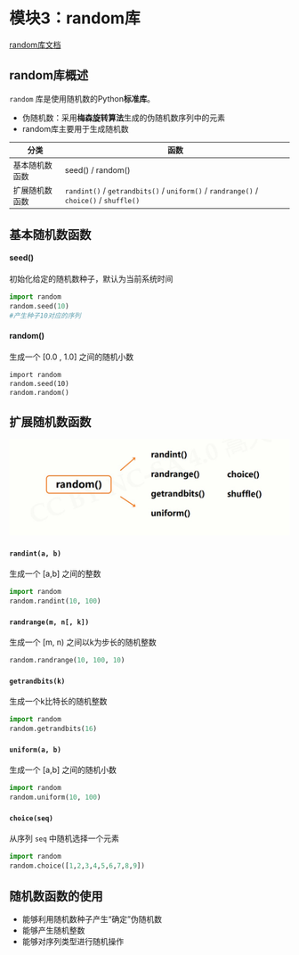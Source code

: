 # 模块3：random库

[random库文档](https://docs.python.org/3/library/random.html)

## random库概述

`random` 库是使用随机数的Python**标准库**。

- 伪随机数：采用**梅森旋转算法**生成的伪随机数序列中的元素
- random库主要用于生成随机数



| 分类           | 函数                                                         |
| -------------- | ------------------------------------------------------------ |
| 基本随机数函数 | seed() / random()                                            |
| 扩展随机数函数 | `randint()` / `getrandbits()` / `uniform()` / `randrange()` / `choice()` / `shuffle()` |



## 基本随机数函数

#### seed()

初始化给定的随机数种子，默认为当前系统时间

```python
import random
random.seed(10)
#产生种子10对应的序列
```



#### random()

生成一个 [0.0 , 1.0] 之间的随机小数

```
import random
random.seed(10)
random.random()
```



## 扩展随机数函数

<img src="assets/random-1.jpg" />

#### `randint(a, b)`

生成一个 [a,b] 之间的整数

```python
import random
random.randint(10, 100)
```



#### `randrange(m, n[, k])`

生成一个 [m, n) 之间以k为步长的随机整数

```python
random.randrange(10, 100, 10)
```





#### `getrandbits(k)`

生成一个k比特长的随机整数

```python
import random
random.getrandbits(16)
```



#### `uniform(a, b)`

生成一个 [a,b] 之间的随机小数

```python
import random
random.uniform(10, 100)
```



#### `choice(seq)`

从序列 `seq` 中随机选择一个元素

```python
import random
random.choice([1,2,3,4,5,6,7,8,9])
```



## 随机数函数的使用

- 能够利用随机数种子产生“确定”伪随机数
- 能够产生随机整数
- 能够对序列类型进行随机操作